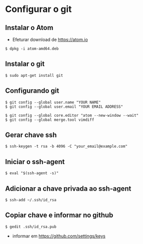 # Configurar o git

## Instalar o Atom

- Efeturar download de https://atom.io

```
$ dpkg -i atom-amd64.deb
```

## Instalar o git

```
$ sudo apt-get install git
```

## Configurando git

```
$ git config --global user.name "YOUR NAME"
$ git config --global user.email "YOUR EMAIL ADDRESS"

$ git config --global core.editor "atom --new-window --wait"
$ git config --global merge.tool vimdiff
```

##  Gerar chave ssh

```
$ ssh-keygen -t rsa -b 4096 -C "your_email@example.com"
```

## Iniciar o ssh-agent

```
$ eval "$(ssh-agent -s)"
```

## Adicionar a chave privada ao ssh-agent

```
$ ssh-add ~/.ssh/id_rsa
```

## Copiar chave e informar no github

```
$ gedit .ssh/id_rsa.pub
```

- informar em https://github.com/settings/keys

